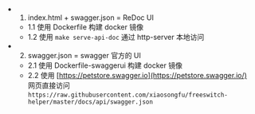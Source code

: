 
* 1. index.html + swagger.json = ReDoc UI
    * 1.1 使用 Dockerfile 构建 docker 镜像
    * 1.2 使用 `make serve-api-doc` 通过 http-server 本地访问

* 2. swagger.json = swagger 官方的 UI
    * 2.1 使用 Dockerfile-swaggerui 构建 docker 镜像
    * 2.2 使用 [https://petstore.swagger.io](https://petstore.swagger.io/) 网页直接访问 `https://raw.githubusercontent.com/xiaosongfu/freeswitch-helper/master/docs/api/swagger.json`

